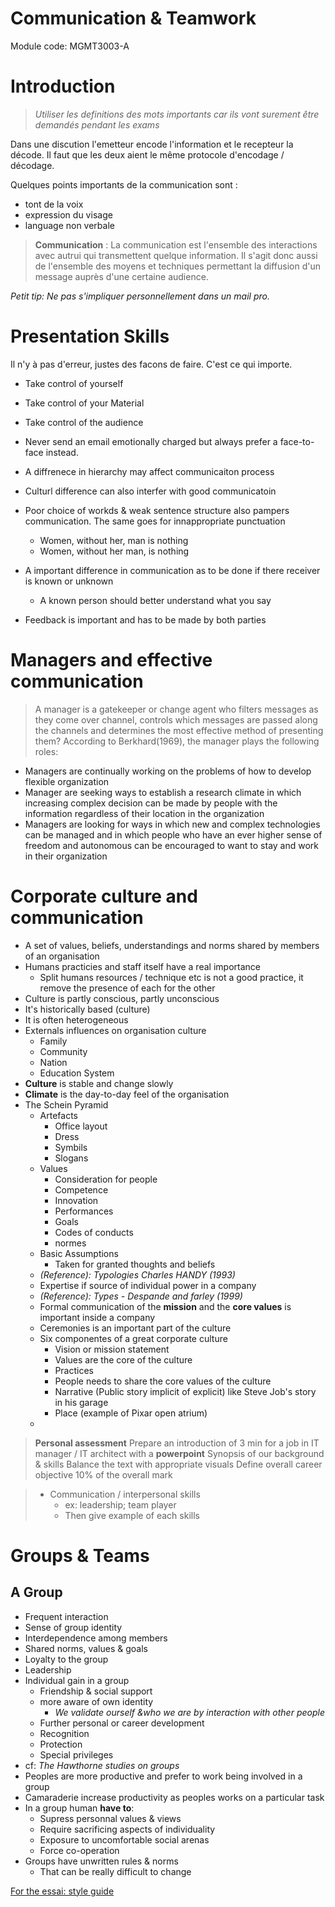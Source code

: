 # Communication & Teamwork

Module code: MGMT3003-A

# Introduction

> _Utiliser les definitions des mots importants car ils vont surement être demandés pendant les exams_

Dans une discution l'emetteur encode l'information et le recepteur la décode. Il faut que les deux aient le même protocole d'encodage / décodage.

Quelques points importants de la communication sont :

* tont de la voix
* expression du visage
* language non verbale

> __Communication__ : La communication est l'ensemble des interactions avec autrui qui transmettent quelque information. Il s'agit donc aussi de l'ensemble des moyens et techniques permettant la diffusion d'un message auprès d'une certaine audience.

_Petit tip: Ne pas s'impliquer personnellement dans un mail pro._

# Presentation Skills
Il n'y à pas d'erreur, justes des facons de faire. C'est ce qui importe.

* Take control of yourself
* Take control of your Material
* Take control of the audience

* Never send an email emotionally charged but always prefer a face-to-face instead.
* A diffrenece in hierarchy may affect communicaiton process
* Culturl difference can also interfer with good communicatoin
* Poor choice of workds & weak sentence structure also pampers communication. The same goes for innappropriate punctuation
	*  Women, without her, man is nothing
	* Women, without her man, is nothing
* A important difference in communication as to be done if there receiver is known or unknown
	* A known person should better understand what you say
* Feedback is important and has to be made by both parties

# Managers and effective communication

> A manager is a gatekeeper or change agent who filters messages as they come over channel, controls which messages are passed along the channels and determines the most effective method of presenting them? According to Berkhard(1969), the manager plays the following roles:

* Managers are continually working on the problems of how to develop flexible organization
* Manager are seeking ways to establish a research climate in which increasing complex decision can be made by people with the information regardless of their location in the organization
*  Managers are looking for ways in which new and complex technologies can be managed and in which people who have an ever higher sense of freedom and autonomous can be encouraged to want to stay and work in their organization


# Corporate culture and communication

* A set of values, beliefs, understandings and norms shared by members of an organisation
* Humans practicies and staff itself have a real importance
	* Split humans resources / technique etc is not a good practice, it remove the presence of each for the other
* Culture is partly conscious, partly unconscious
* It's historically based (culture)
* It is often heterogeneous
* Externals influences on organisation culture
	* Family
	* Community
	* Nation
	* Education System
* __Culture__ is stable and change slowly
* __Climate__ is the day-to-day feel of the organisation
* The Schein Pyramid
	* Artefacts
		* Office layout
		* Dress
		* Symbils
		* Slogans
	* Values
		* Consideration for people
		* Competence
		* Innovation
		* Performances
		* Goals
		* Codes of conducts
		* normes
	* Basic Assumptions
		* Taken for granted thoughts and beliefs
	* _(Reference): Typologies Charles HANDY (1993)_
	*  Expertise if source of individual power in a company
	* _(Reference): Types - Despande and farley (1999)_
	* Formal communication of the __mission__ and the __core values__ is important inside a company
	* Ceremonies is an important part of the culture
	* Six componentes of a great corporate culture
		* Vision or mission statement
		* Values are the core of the culture
		* Practices
		*  People needs to share the core values of the culture
		*  Narrative (Public story implicit of explicit) like Steve Job's story in his garage
		*  Place (example of Pixar open atrium)
	*  

> __Personal assessment__
>  Prepare an introduction of 3 min for a job in IT manager / IT architect with a __powerpoint__
> Synopsis of our background & skills
> Balance the text with appropriate visuals
> Define overall career objective
> 10% of the overall mark

> * Communication / interpersonal skills
>	* ex: leadership; team player
>	* Then give example of each skills


# Groups & Teams

## A Group

* Frequent interaction
* Sense of group identity
* Interdependence among members
* Shared norms, values & goals
* Loyalty to the group
* Leadership
* Individual gain in a group
	* Friendship & social support
	* more aware of own identity
		* _We validate ourself &who we are by interaction with other people_
	* Further personal or career development
	* Recognition
	* Protection
	* Special privileges
* cf: _The Hawthorne studies on groups_
* Peoples are more productive and prefer to work being involved in a group
* Camaraderie increase productivity as peoples works on a particular task
* In a group human __have to__:
	* Supress personnal values & views
	* Require sacrificing aspects of individuality
	* Exposure to uncomfortable social arenas
	* Force co-operation
*  Groups have unwritten rules & norms
	* That can be really difficult to change

[For the essai: style guide](https://www.dit.ie/media/library/documents/DIT%20College%20of%20Business%20Style%20Guide.pdf)


